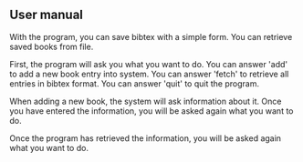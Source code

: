 ## User manual

With the program, you can save bibtex with a simple form. You can retrieve saved books from file.

First, the program will ask you what you want to do. You can answer 'add' to add a new book entry into system. You can answer 'fetch' to retrieve all entries in bibtex format. You can answer 'quit' to quit the program. 


When adding a new book, the system will ask information about it. Once you have entered the information, you will be asked again what you want to do.

Once the program has retrieved the information, you will be asked again what you want to do.



